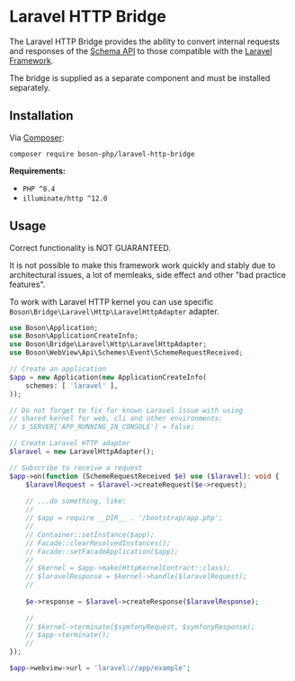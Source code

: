 # Laravel HTTP Bridge

The Laravel HTTP Bridge provides the ability to convert internal requests and 
responses of the [Schema API](schemes-api.md) to those compatible with the 
[Laravel Framework](https://laravel.com).

The bridge is supplied as a separate component and must be installed separately.

## Installation

<tldr>
    <p>
        Via <a href="https://getcomposer.org/doc/01-basic-usage.md#installing-dependencies">Composer</a>:
    </p>
    <p>
        <code lang="bash">composer require boson-php/laravel-http-bridge</code>
    </p>
</tldr>

**Requirements:**

* `PHP ^8.4`
* `illuminate/http ^12.0`

## Usage

<warning>
Correct functionality is NOT GUARANTEED.

It is not possible to make this framework work quickly and stably
due to architectural issues, a lot of memleaks, side effect and
other "bad practice features".
</warning>

To work with Laravel HTTP kernel you can use specific
`Boson\Bridge\Laravel\Http\LaravelHttpAdapter` adapter.

```php
use Boson\Application;
use Boson\ApplicationCreateInfo;
use Boson\Bridge\Laravel\Http\LaravelHttpAdapter;
use Boson\WebView\Api\Schemes\Event\SchemeRequestReceived;

// Create an application
$app = new Application(new ApplicationCreateInfo(
    schemes: [ 'laravel' ],
));

// Do not forget to fix for known Laravel issue with using
// shared kernel for web, cli and other environments:
// $_SERVER['APP_RUNNING_IN_CONSOLE'] = false;

// Create Laravel HTTP adapter
$laravel = new LaravelHttpAdapter();

// Subscribe to receive a request
$app->on(function (SchemeRequestReceived $e) use ($laravel): void {
    $laravelRequest = $laravel->createRequest($e->request);
    
    // ...do something, like:
    // 
    // $app = require __DIR__ . '/bootstrap/app.php';
    //
    // Container::setInstance($app);
    // Facade::clearResolvedInstances();
    // Facade::setFacadeApplication($app);
    //
    // $kernel = $app->make(HttpKernelContract::class);
    // $laravelResponse = $kernel->handle($laravelRequest);
    //
    
    $e->response = $laravel->createResponse($laravelResponse);
    
    //
    // $kernel->terminate($symfonyRequest, $symfonyResponse);
    // $app->terminate();
    //
});

$app->webview->url = 'laravel://app/example';
```
